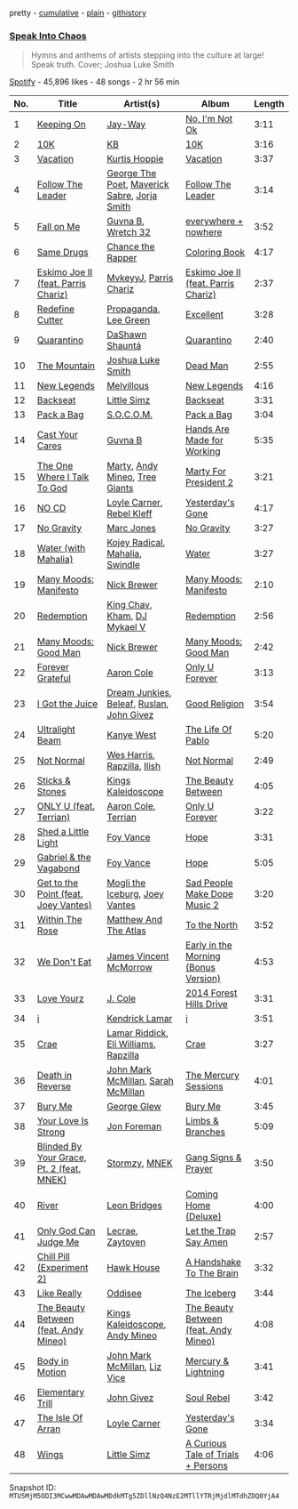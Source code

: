 pretty - [cumulative](/playlists/cumulative/37i9dQZF1DWZIzeeN1t2Mn.md) - [plain](/playlists/plain/37i9dQZF1DWZIzeeN1t2Mn) - [githistory](https://github.githistory.xyz/mackorone/spotify-playlist-archive/blob/main/playlists/plain/37i9dQZF1DWZIzeeN1t2Mn)

### [Speak Into Chaos](https://open.spotify.com/playlist/37i9dQZF1DWZIzeeN1t2Mn)

> Hymns and anthems of artists stepping  into the culture at large! Speak truth\. Cover; Joshua Luke Smith

[Spotify](https://open.spotify.com/user/spotify) - 45,896 likes - 48 songs - 2 hr 56 min

| No. | Title | Artist(s) | Album | Length |
|---|---|---|---|---|
| 1 | [Keeping On](https://open.spotify.com/track/70d7mKdWHKtw1YL6BZXOrL) | [Jay\-Way](https://open.spotify.com/artist/1RDbE3dM2bNNSTh88R4MQ7) | [No, I'm Not Ok](https://open.spotify.com/album/3u4r7PPpeLlX274Ks1wGQp) | 3:11 |
| 2 | [10K](https://open.spotify.com/track/5G2g7titQVbMK8jjRPWWr6) | [KB](https://open.spotify.com/artist/77IKXFvO7SpWrq8hflrUXc) | [10K](https://open.spotify.com/album/5rwY84Tz6gnlCAdz1fdVwr) | 3:16 |
| 3 | [Vacation](https://open.spotify.com/track/7AJh7okBOmVf7rImuLRCDw) | [Kurtis Hoppie](https://open.spotify.com/artist/2eR1Z2cyHOS4gFgA2GbRl8) | [Vacation](https://open.spotify.com/album/0WRUD5JyKfcqPZXJglIzHH) | 3:37 |
| 4 | [Follow The Leader](https://open.spotify.com/track/2gMLeSLwBdO9r3PPkOjEeM) | [George The Poet](https://open.spotify.com/artist/7v8N36cC4msGrIM2YT4LNC), [Maverick Sabre](https://open.spotify.com/artist/0ukgrNYk51TkMQr0f2Br4Q), [Jorja Smith](https://open.spotify.com/artist/1CoZyIx7UvdxT5c8UkMzHd) | [Follow The Leader](https://open.spotify.com/album/0Q1dWmvA38fwsCgByPsfKC) | 3:14 |
| 5 | [Fall on Me](https://open.spotify.com/track/1cQkvIQ4VTRY6XKvVo8qPq) | [Guvna B](https://open.spotify.com/artist/3XgNFNKLstByGKqplDht0H), [Wretch 32](https://open.spotify.com/artist/0T2sGLJKge2eaFmZJxX7sq) | [everywhere + nowhere](https://open.spotify.com/album/7gUHT1RKm9105NtC9tDuJe) | 3:52 |
| 6 | [Same Drugs](https://open.spotify.com/track/6m9qPYXmhge2QhBLfFKnVF) | [Chance the Rapper](https://open.spotify.com/artist/1anyVhU62p31KFi8MEzkbf) | [Coloring Book](https://open.spotify.com/album/71QyofYesSsRMwFOTafnhB) | 4:17 |
| 7 | [Eskimo Joe II \(feat\. Parris Chariz\)](https://open.spotify.com/track/1GQmXPfdqzBgCNCFt2bXuH) | [MvkeyyJ](https://open.spotify.com/artist/1cb6wnb7TWYMH7FdMhTQhB), [Parris Chariz](https://open.spotify.com/artist/2Vt6gyhUH7Vj2cybfQWOqM) | [Eskimo Joe II \(feat\. Parris Chariz\)](https://open.spotify.com/album/6u2JN68rvnUStjgRMlgHyW) | 2:37 |
| 8 | [Redefine Cutter](https://open.spotify.com/track/21qYhTdYWqhMfxsqo43WR8) | [Propaganda](https://open.spotify.com/artist/7wGizTRCLYwsLnTuCBbJ6t), [Lee Green](https://open.spotify.com/artist/3uEPcUqKdsFhjuzngfXIK1) | [Excellent](https://open.spotify.com/album/10pO5OwuUCPSl755Itk2YX) | 3:28 |
| 9 | [Quarantino](https://open.spotify.com/track/3LKmwpIWHicHZbVKEz1usZ) | [DaShawn Shauntá](https://open.spotify.com/artist/5c0sCqEmXd6T0uWWcAyis9) | [Quarantino](https://open.spotify.com/album/4B63Fl7bus1DEph97L9uQu) | 2:40 |
| 10 | [The Mountain](https://open.spotify.com/track/6ZofNkbrrcBZXdVylX1C6v) | [Joshua Luke Smith](https://open.spotify.com/artist/29wlT5isBRIOp8YZYVAZ0A) | [Dead Man](https://open.spotify.com/album/1xtDOqLuXQIPlrKrQYKeet) | 2:55 |
| 11 | [New Legends](https://open.spotify.com/track/0JhFxi0sJDJd1JrNvTw3QA) | [Melvillous](https://open.spotify.com/artist/0rP1JrlHuwm3oS32Hpli8J) | [New Legends](https://open.spotify.com/album/0GPmI4EBn4BrmjlyQordOu) | 4:16 |
| 12 | [Backseat](https://open.spotify.com/track/6wDJfepTbKTD77PWL4lato) | [Little Simz](https://open.spotify.com/artist/6eXZu6O7nAUA5z6vLV8NKI) | [Backseat](https://open.spotify.com/album/0p7IKV2hLRD82kyXv9js0v) | 3:31 |
| 13 | [Pack a Bag](https://open.spotify.com/track/1eyfRgScLbmcFiLHaTUx3G) | [S.O.C.O.M.](https://open.spotify.com/artist/2xy8Q3ffCr9OxUijmGDx3Z) | [Pack a Bag](https://open.spotify.com/album/3eIH5pdEQqWX9Gm8PVPmwV) | 3:04 |
| 14 | [Cast Your Cares](https://open.spotify.com/track/7LL4WNn25gRttBo33fNULY) | [Guvna B](https://open.spotify.com/artist/3XgNFNKLstByGKqplDht0H) | [Hands Are Made for Working](https://open.spotify.com/album/4c3cNKOMgMHeZJcD6Q03JO) | 5:35 |
| 15 | [The One Where I Talk To God](https://open.spotify.com/track/6ZW8f8xNkauNEKBQthQaas) | [Marty](https://open.spotify.com/artist/5BfKKSmpGmj2moMNlaWeJK), [Andy Mineo](https://open.spotify.com/artist/1TMrnxBwZfmfRxsGzkNIHw), [Tree Giants](https://open.spotify.com/artist/4Cp7yuORQTCa9GUfvb2gss) | [Marty For President 2](https://open.spotify.com/album/5q0lLOpbosrUJTR3oRztJw) | 3:21 |
| 16 | [NO CD](https://open.spotify.com/track/5yH8Ce7MpMwJPDSRvgIZF6) | [Loyle Carner](https://open.spotify.com/artist/4oDjh8wNW5vDHyFRrDYC4k), [Rebel Kleff](https://open.spotify.com/artist/4IZnj59pur7nfqpdGzuPF6) | [Yesterday's Gone](https://open.spotify.com/album/6wjryxtrKxzTZID9kyZUV5) | 4:17 |
| 17 | [No Gravity](https://open.spotify.com/track/4upiX0Cm8rEWdj3gA7ly7O) | [Marc Jones](https://open.spotify.com/artist/5v8CIAC4mqGf8qaG5BlIrp) | [No Gravity](https://open.spotify.com/album/4m7yWHMv7Jv60Bff7fHLRg) | 3:27 |
| 18 | [Water \(with Mahalia\)](https://open.spotify.com/track/6I15UB0IPWQhJNJEPQ1gLE) | [Kojey Radical](https://open.spotify.com/artist/1HMhQzj2QXxR40zGDdaK6y), [Mahalia](https://open.spotify.com/artist/16rCzZOMQX7P8Kmn5YKexI), [Swindle](https://open.spotify.com/artist/1gH9xoeNySnEkCtR2kbPiQ) | [Water](https://open.spotify.com/album/4XcNB4VTSkl2cKVRci10Z4) | 3:27 |
| 19 | [Many Moods: Manifesto](https://open.spotify.com/track/3UQpP2Xi4ojN1CgBO8kE2D) | [Nick Brewer](https://open.spotify.com/artist/208noPGY2GqJdxhq09SoSR) | [Many Moods: Manifesto](https://open.spotify.com/album/26mDw87Q0eRxeSFmNKcf4F) | 2:10 |
| 20 | [Redemption](https://open.spotify.com/track/3uaE3Y0rY09kDJxGDlpNFy) | [King Chav](https://open.spotify.com/artist/1e5ZIHiMERAHN9fsK3sdGt), [Kham](https://open.spotify.com/artist/5G8KfxzfIdxP6dnA3Hl1De), [DJ Mykael V](https://open.spotify.com/artist/2WLOBjz9WOZrJcbS2w93zt) | [Redemption](https://open.spotify.com/album/0wuWP88YfJ4s5PEZ8PyevM) | 2:56 |
| 21 | [Many Moods: Good Man](https://open.spotify.com/track/7E723jms0rFtzUY2GCvEoW) | [Nick Brewer](https://open.spotify.com/artist/208noPGY2GqJdxhq09SoSR) | [Many Moods: Good Man](https://open.spotify.com/album/3vfLlKACFs1zToGhRv72MR) | 2:42 |
| 22 | [Forever Grateful](https://open.spotify.com/track/2hz7YnCZKVbPdrDjXTQiDn) | [Aaron Cole](https://open.spotify.com/artist/0OQ8y7heASb1vEX5WXvjCr) | [Only U Forever](https://open.spotify.com/album/2WwxSsysxtBnwiP55XChDL) | 3:13 |
| 23 | [I Got the Juice](https://open.spotify.com/track/2PnQt6X3MbWj2ioRgjFYH4) | [Dream Junkies](https://open.spotify.com/artist/4kdiOW48WHjXhcurtEoTHU), [Beleaf](https://open.spotify.com/artist/7N204QRVuZ3LCoVkKRPf1T), [Ruslan](https://open.spotify.com/artist/2GEXrCflKZ5S5ZHBM4LNcV), [John Givez](https://open.spotify.com/artist/2RhGXxsDpB0eB122Ce3WYB) | [Good Religion](https://open.spotify.com/album/736eXA6VlJZwirLsvOt8Wi) | 3:54 |
| 24 | [Ultralight Beam](https://open.spotify.com/track/1eQBEelI2NCy7AUTerX0KS) | [Kanye West](https://open.spotify.com/artist/5K4W6rqBFWDnAN6FQUkS6x) | [The Life Of Pablo](https://open.spotify.com/album/7gsWAHLeT0w7es6FofOXk1) | 5:20 |
| 25 | [Not Normal](https://open.spotify.com/track/1keMi9lLQJBOPH4Fx15oeR) | [Wes Harris](https://open.spotify.com/artist/2X0bW6IUNbMDrTFoSX05W2), [Rapzilla](https://open.spotify.com/artist/2fWSzxY0pvctdhX3Vk2Fav), [Ilish](https://open.spotify.com/artist/0k9MEyUMyo7Tx0F1C1cnCi) | [Not Normal](https://open.spotify.com/album/3pTvdtoUeGkR32CWE82oNZ) | 2:49 |
| 26 | [Sticks & Stones](https://open.spotify.com/track/236Joyhsvc06vmBkKjCFwf) | [Kings Kaleidoscope](https://open.spotify.com/artist/6P9fFbQ875B2bnmdiYwN9A) | [The Beauty Between](https://open.spotify.com/album/22dJNerbGPZtrsoAjyTy9y) | 4:05 |
| 27 | [ONLY U \(feat\. Terrian\)](https://open.spotify.com/track/1p9tNHBD4U8pVKFRhvOxJg) | [Aaron Cole](https://open.spotify.com/artist/0OQ8y7heASb1vEX5WXvjCr), [Terrian](https://open.spotify.com/artist/19TPpTWkgX13Qc2stbqVoP) | [Only U Forever](https://open.spotify.com/album/2WwxSsysxtBnwiP55XChDL) | 3:22 |
| 28 | [Shed a Little Light](https://open.spotify.com/track/6fO7SWzkzIQCYhyIB8FH42) | [Foy Vance](https://open.spotify.com/artist/4bUqnkrDrb4f7rqmDR9yDu) | [Hope](https://open.spotify.com/album/0Vy0pKZuZGoNDtiXfEg1YD) | 3:31 |
| 29 | [Gabriel & the Vagabond](https://open.spotify.com/track/6mrOdPoRpEvya0NVBWAo5X) | [Foy Vance](https://open.spotify.com/artist/4bUqnkrDrb4f7rqmDR9yDu) | [Hope](https://open.spotify.com/album/0Vy0pKZuZGoNDtiXfEg1YD) | 5:05 |
| 30 | [Get to the Point \(feat\. Joey Vantes\)](https://open.spotify.com/track/3hpmL5m63iqmLE4WaZariC) | [Mogli the Iceburg](https://open.spotify.com/artist/1SZikSUx9fZ2cUFjrmM6Sy), [Joey Vantes](https://open.spotify.com/artist/7hJoApA9cwgCqWGvIhbCyc) | [Sad People Make Dope Music 2](https://open.spotify.com/album/1ZHVd9db3bAhaUI8Rwux6r) | 3:20 |
| 31 | [Within The Rose](https://open.spotify.com/track/3RGPlHgxzIVMnrpdWR0EgM) | [Matthew And The Atlas](https://open.spotify.com/artist/0lSENl3bteP8p2NbiSP7RM) | [To the North](https://open.spotify.com/album/0cKaHI9t8EnlykFdIRspw3) | 3:52 |
| 32 | [We Don't Eat](https://open.spotify.com/track/1y3PhboJrxMNOpLxkMsTiM) | [James Vincent McMorrow](https://open.spotify.com/artist/7FDlvgcodNfC0IBdWevl4u) | [Early in the Morning \(Bonus Version\)](https://open.spotify.com/album/4Lluitxz8wV7jq5qljjG4I) | 4:53 |
| 33 | [Love Yourz](https://open.spotify.com/track/2e3Ea0o24lReQFR4FA7yXH) | [J\. Cole](https://open.spotify.com/artist/6l3HvQ5sa6mXTsMTB19rO5) | [2014 Forest Hills Drive](https://open.spotify.com/album/0UMMIkurRUmkruZ3KGBLtG) | 3:31 |
| 34 | [i](https://open.spotify.com/track/7wdzLe2Gsx1RGqbvYZHASz) | [Kendrick Lamar](https://open.spotify.com/artist/2YZyLoL8N0Wb9xBt1NhZWg) | [i](https://open.spotify.com/album/51C65YqHrDODM1hD5FEL5x) | 3:51 |
| 35 | [Crae](https://open.spotify.com/track/2M9exiU076ShM2fMuSrbUy) | [Lamar Riddick](https://open.spotify.com/artist/0xMUuBXUryQ7XVhgIbAhgt), [Eli Williams](https://open.spotify.com/artist/6cpRgzScOKkKse4SlMd97y), [Rapzilla](https://open.spotify.com/artist/2fWSzxY0pvctdhX3Vk2Fav) | [Crae](https://open.spotify.com/album/3Xe2FemHs7u7ThaXkwA2eM) | 3:27 |
| 36 | [Death in Reverse](https://open.spotify.com/track/7nANgc1uUNOyVEiAWZqQM9) | [John Mark McMillan](https://open.spotify.com/artist/0T1KC0OHfbRO0O5bNH2tek), [Sarah McMillan](https://open.spotify.com/artist/1taeI8pm5kXswB7L4603Tz) | [The Mercury Sessions](https://open.spotify.com/album/3DGN1gythJmDQUbRlbyKaf) | 4:01 |
| 37 | [Bury Me](https://open.spotify.com/track/4QDiWSoFqt8u2WZRA5CSU8) | [George Glew](https://open.spotify.com/artist/3841DHBEOAE2ksodVZkV7U) | [Bury Me](https://open.spotify.com/album/6OTdYz0uSfO86gJHpSlXKL) | 3:45 |
| 38 | [Your Love Is Strong](https://open.spotify.com/track/5ZmzH1JqTrBJ9rckQXZVlY) | [Jon Foreman](https://open.spotify.com/artist/5D3h9ZoobhetjXw3dKhcaq) | [Limbs & Branches](https://open.spotify.com/album/6i971rX8SB9Ad5IcpDRysI) | 5:09 |
| 39 | [Blinded By Your Grace, Pt\. 2 \(feat\. MNEK\)](https://open.spotify.com/track/0ihguwGVwKihJ1Nj8fGQlY) | [Stormzy](https://open.spotify.com/artist/2SrSdSvpminqmStGELCSNd), [MNEK](https://open.spotify.com/artist/7uMh23xWiuR7zsNkuNcm2G) | [Gang Signs & Prayer](https://open.spotify.com/album/5fkFWJ9LZizXE4yPenNGuy) | 3:50 |
| 40 | [River](https://open.spotify.com/track/3hhbDnFUb2bicI2df6VurK) | [Leon Bridges](https://open.spotify.com/artist/3qnGvpP8Yth1AqSBMqON5x) | [Coming Home \(Deluxe\)](https://open.spotify.com/album/21KIagsx1ZvYcv0sVkEAWv) | 4:00 |
| 41 | [Only God Can Judge Me](https://open.spotify.com/track/1C6L5Lir4LeWhkPo722Rs0) | [Lecrae](https://open.spotify.com/artist/1CFCsEqKrCyvAFKOATQHiW), [Zaytoven](https://open.spotify.com/artist/1mceaxtjWdEmwoDVAlkC41) | [Let the Trap Say Amen](https://open.spotify.com/album/1oDkUnjCBAHsaQtr0J0s3t) | 2:57 |
| 42 | [Chill Pill \(Experiment 2\)](https://open.spotify.com/track/5DmZvacVjbIbldPDYl3J26) | [Hawk House](https://open.spotify.com/artist/0ot8XpQrZOe4nHZ6EMJHJ9) | [A Handshake To The Brain](https://open.spotify.com/album/13nel2sv4uGInxb1qlds78) | 3:32 |
| 43 | [Like Really](https://open.spotify.com/track/1rxbz8vhGvydIbOWkh60gw) | [Oddisee](https://open.spotify.com/artist/72tRiBHei5G9M8it4h4sfC) | [The Iceberg](https://open.spotify.com/album/2dEkjiUBO6Z2aeolcJ7sCy) | 3:44 |
| 44 | [The Beauty Between \(feat\. Andy Mineo\)](https://open.spotify.com/track/2PijveBc576V08lWc5ymdp) | [Kings Kaleidoscope](https://open.spotify.com/artist/6P9fFbQ875B2bnmdiYwN9A), [Andy Mineo](https://open.spotify.com/artist/1TMrnxBwZfmfRxsGzkNIHw) | [The Beauty Between \(feat\. Andy Mineo\)](https://open.spotify.com/album/1XRuaO2foZK4H4GPKneQto) | 4:08 |
| 45 | [Body in Motion](https://open.spotify.com/track/11xpBwmHDLUb8luVNFfQex) | [John Mark McMillan](https://open.spotify.com/artist/0T1KC0OHfbRO0O5bNH2tek), [Liz Vice](https://open.spotify.com/artist/5KYcfVCcUgV4d1KP3Wozyx) | [Mercury & Lightning](https://open.spotify.com/album/7IFEn26t34FyQpcSHNdF7P) | 3:41 |
| 46 | [Elementary Trill](https://open.spotify.com/track/2XheQ3uh5mpq1Jq5zifNQQ) | [John Givez](https://open.spotify.com/artist/2RhGXxsDpB0eB122Ce3WYB) | [Soul Rebel](https://open.spotify.com/album/0WcuWIFO0zSHXmeockAYR8) | 3:42 |
| 47 | [The Isle Of Arran](https://open.spotify.com/track/2YQ1cc9xWnp5qI08rKt6wv) | [Loyle Carner](https://open.spotify.com/artist/4oDjh8wNW5vDHyFRrDYC4k) | [Yesterday's Gone](https://open.spotify.com/album/6wjryxtrKxzTZID9kyZUV5) | 3:34 |
| 48 | [Wings](https://open.spotify.com/track/67ChP2tyLa1NABp3fifvBc) | [Little Simz](https://open.spotify.com/artist/6eXZu6O7nAUA5z6vLV8NKI) | [A Curious Tale of Trials + Persons](https://open.spotify.com/album/5SvOOtR6GVcDawzPj5SwsM) | 4:06 |

Snapshot ID: `MTU5MjM5ODI3MCwwMDAwMDAwMDdkMTg5ZDllNzQ4NzE2MTllYTRjMjdlMTdhZDQ0YjA4`
